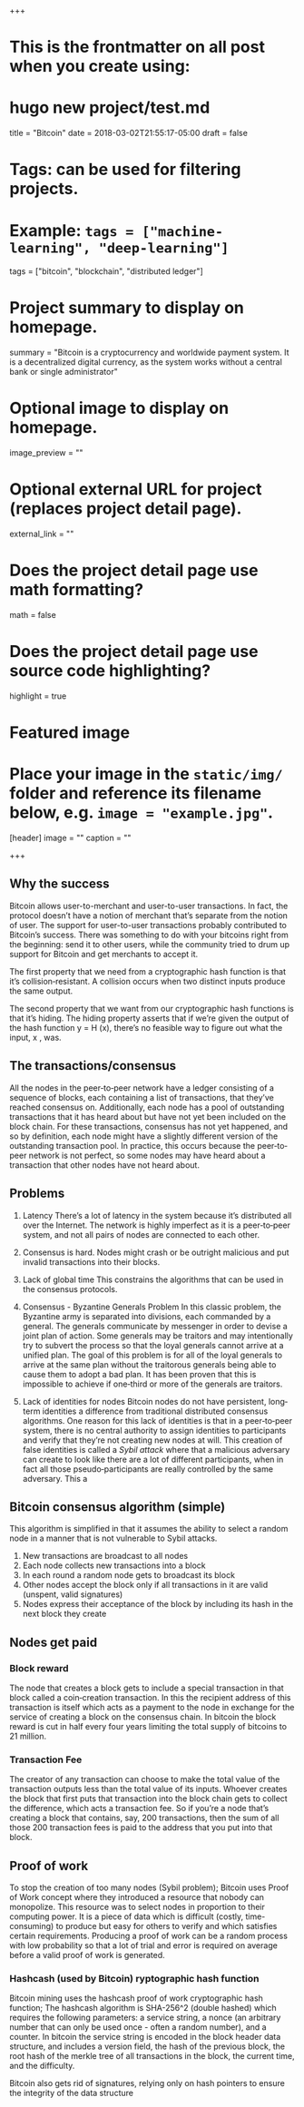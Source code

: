 +++
# This is the frontmatter on all post when you create using:
#  hugo new project/test.md

title = "Bitcoin"
date = 2018-03-02T21:55:17-05:00
draft = false

# Tags: can be used for filtering projects.
# Example: `tags = ["machine-learning", "deep-learning"]`
tags = ["bitcoin", "blockchain", "distributed ledger"]

# Project summary to display on homepage.
summary = "Bitcoin is a cryptocurrency and worldwide payment system. It is a decentralized digital currency, as the system works without a central bank or single administrator"

# Optional image to display on homepage.
image_preview = ""

# Optional external URL for project (replaces project detail page).
external_link = ""

# Does the project detail page use math formatting?
math = false

# Does the project detail page use source code highlighting?
highlight = true

# Featured image
# Place your image in the `static/img/` folder and reference its filename below, e.g. `image = "example.jpg"`.
[header]
image = ""
caption = ""

+++
## Why the success
Bitcoin allows user-to-merchant and user-to-user transactions. In fact, the protocol doesn’t have a notion of merchant that’s separate from the notion of user. The support for user-to-user transactions probably contributed to Bitcoin’s success. There was something to do with your bitcoins right from the beginning: send it to other users, while the community tried to drum up support for Bitcoin and get merchants to accept it.

The first property that we need from a cryptographic hash function is that it’s collision‐resistant. A collision occurs when two distinct inputs produce the same output.

 The second property that we want from our cryptographic hash functions is that it’s hiding. The hiding property asserts that if we’re given the output of the hash function y = H (x), there’s no feasible way to figure out what the input, x , was.

## The transactions/consensus
All the nodes in the peer‐to‐peer network have a ledger consisting of a sequence of blocks, each containing a list of transactions, that they’ve reached consensus on. Additionally, each node has a pool of outstanding transactions that it has heard about but have not yet been included on the block chain. For these transactions, consensus has not yet happened, and so by definition, each node might have a slightly different version of the outstanding transaction pool. In practice, this occurs because the peer‐to‐peer network is not perfect, so some nodes may have heard about a transaction that other nodes have not heard about.

## Problems
1. Latency
There’s a lot of latency in the system because it’s distributed all over the Internet. The network is highly imperfect as it is a peer‐to‐peer system, and not all pairs of nodes are connected to each other.

2. Consensus is hard.
Nodes might crash or be outright malicious and put invalid transactions into their blocks.

3. Lack of global time
This constrains the algorithms that can be used in the consensus protocols.

4.  Consensus - Byzantine Generals Problem
 In this classic problem, the Byzantine army is separated into divisions, each commanded by a general. The generals communicate by messenger in order to devise a joint plan of action. Some generals may be traitors and may intentionally try to subvert the process so that the loyal generals cannot arrive at a unified plan. The goal of this problem is for all of the loyal generals to arrive at the same plan without the traitorous generals being able to cause them to adopt a bad plan. It has been proven that this is impossible to achieve if one‐third or more of the generals are traitors.

5. Lack of identities for nodes
Bitcoin nodes do not have persistent, long‐term identities a difference from traditional distributed consensus algorithms. One reason for this lack of identities is that in a peer‐to‐peer system, there is no central authority to assign identities to participants and verify that they’re not creating new nodes at will. This creation of false identities is called a *Sybil attack* where that a malicious adversary can create to look like there are a lot of different participants, when in fact all those pseudo‐participants are really controlled by the same adversary. This a


## Bitcoin consensus algorithm (simple)

This algorithm is simplified in that it assumes the ability to select a random node in a manner that is not vulnerable to Sybil attacks.
1. New transactions are broadcast to all nodes
2. Each node collects new transactions into a block
3. In each round a random node gets to broadcast its block
4. Other nodes accept the block only if all transactions in it are valid (unspent, valid signatures)
5. Nodes express their acceptance of the block by including its hash in the next block they create

## Nodes get paid
### Block reward
The node that creates a block gets to include a special transaction in that block called a coin‐creation transaction. In this the recipient address of this transaction is itself which acts as a payment to the node in exchange for the service of creating a block on the consensus chain. In bitcoin the block reward is cut in half every four years limiting the total supply of bitcoins to 21 million.

### Transaction Fee
The creator of any transaction can choose to make the total value of the transaction outputs less than the total value of its inputs. Whoever creates the block that first puts that transaction into the block chain gets to collect the difference, which acts a transaction fee. So if you’re a node that’s creating a block that contains, say, 200 transactions, then the sum of all those 200 transaction fees is paid to the address that you put into that block.

## Proof of work
To stop the creation of too many nodes (Sybil problem); Bitcoin uses Proof of Work concept where they introduced a resource that nobody can monopolize. This resource was to select nodes in proportion to their computing power. It is a piece of data which is difficult (costly, time-consuming) to produce but easy for others to verify and which satisfies certain requirements. Producing a proof of work can be a random process with low probability so that a lot of trial and error is required on average before a valid proof of work is generated.

### Hashcash (used by Bitcoin) ryptographic hash function
Bitcoin mining uses the hashcash proof of work cryptographic hash function; The hashcash algorithm is SHA-256^2 (double hashed) which requires the following parameters: a service string, a nonce (an arbitrary number that can only be used once - often a random number), and a counter. In bitcoin the service string is encoded in the block header data structure, and includes a version field, the hash of the previous block, the root hash of the merkle tree of all transactions in the block, the current time, and the difficulty.




 Bitcoin also gets rid of signatures, relying only on hash pointers to ensure the integrity of the data structure
